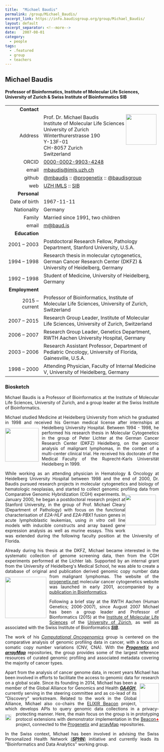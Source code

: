 ```yaml
---
title:  "Michael Baudis"
permalink: /group/Michael_Baudis/
excerpt_link: https://info.baudisgroup.org/group/Michael_Baudis/
layout: default
excerpt_separator: <!--more-->
date:   2007-08-01
category:
  - people
tags:
  - .featured
  - group
  - teachers
---
```


## Michael Baudis
#### Professor of Bioinformatics, Institute of Molecular Life Sciences, University of Zurich & Swiss Institute of Bioinformatics **SIB**

<!--more-->

|      |     |
| ---: | --- |
| __Contact__ |     |
| Address| <img style="float: right; width: 100px;" src="/assets/img/mbaudis.png" />Prof. Dr. Michael Baudis<br/>Institute of Molecular Life Sciences<br/>University of Zurich<br/>Winterthurerstrasse 190<br/>Y-13F-01<br/>CH-8057 Zurich<br/>Switzerland |
| ORCID | [0000-0002-9903-4248](https://orcid.org/0000-0002-9903-4248) |
| email | [mbaudis@imls.uzh.ch](mailto:mbaudis@imls.uzh.ch) |
| github | [@mbaudis](http://github.com/mbaudis/) :: [@progenetix](http://github.com/progenetix/) :: [@baudisgroup](http://github.com/baudisgroup/) |
| web | [UZH IMLS](http://www.imls.uzh.ch/en/research/baudis/) :: [SIB](http://sib.swiss/baudis-michael/) |
| __Personal__ |     |
| Date of birth | 1967-11-11 |
| Nationality | Germany |
| Family | Married since 1991, two children |
| email | [m@baud.is](mailto:m@baud.is) |
| __Education__ |     |
| 2001 – 2003 | Postdoctoral Research Fellow, Pathology Department, Stanford University, U.S.A. |
| 1994 – 1998 | Research thesis in molecular cytogenetics, German Cancer Research Center (DKFZ) & University of Heidelberg, Germany |
| 1992 – 1998 | Student of Medicine, University of Heidelberg, Germany |
| __Employment__ |     |
| 2015 – current | Professor of Bioinformatics, Institute of Molecular Life Sciences, University of Zurich, Switzerland |
| 2007 – 2015 | Research Group Leader, Institute of Molecular Life Sciences, University of Zurich, Switzerland |
| 2006 – 2007 | Research Group Leader, Genetics Department, RWTH Aachen University Hospital, Germany |
| 2003 – 2006 | Research Assistant Professor, Department of Pediatric Oncology, University of Florida, Gainesville, U.S.A. |
| 1998 – 2000 | Attending Physician, Faculty of Internal Medicine V, University of Heidelberg, Germany |


### Biosketch

<div id="biosketch-michael-baudis" style="text-align: justify;">
<p>
Michael Baudis is a Professor of Bioinformatics at the Institute of Molecular Life Sciences, University of Zurich, and a group leader at the Swiss Institute of Bioinformatics.
</p>
<p>
Michael studied Medicine at Heidelberg University from which he graduated in 1998 and received his German medical license after internships at Heidelberg University Hospital. <img style="float: left; width: 110px; margin: 10px 10px 10px 0px" src="http://info.baudisgroup.org{{ 'assets/img' | relative_url }}/logo_uni-heidelberg_220x120.jpg" />Between 1994 - 1998, he performed his research thesis in Molecular Cytogenetics in the group of Peter Lichter at the German Cancer Research Center (DKFZ) Heidelberg, on the genomic analysis of malignant lymphomas, in the context of a multi-center clinical trial. He received his doctorate of the Medical Faculty of the Ruprecht-Karls Universität Heidelberg in 1999.
</p>
<p>
While working as an attending physician in Hematology & Oncology at Heidelberg University Hospital between 1998 and the end of 2000, Dr. Baudis pursued research projects in molecular cytogenetics and biology of hematologic neoplasias, and started to collect genomic profiling data from Comparative Genomic Hybridization (CGH) experiments. <img style="float: right; width: 100px; margin: 10px 10px 10px 0px;" src="http://info.baudisgroup.org{{ 'assets/img' | relative_url }}/stanford-university-text-600x300.png" />In January 2000, he began a postdoctoral research project at Stanford University, in the group of Prof. Michael Cleary (Department of Pathology) with focus on the functional characterisation of <i>E2A-HLF</i> and <i>E2A-PBX1</i> fusion genes in acute lymphoblastic leukemias, using <i>in vitro</i> cell line models with inducible constructs and array based gene expression analysis as well as murine essays. This work was extended during the following faculty position at the University of Florida.
</p>
<p>
Already during his thesis at the DKFZ, Michael became interested in the systematic collection of genome screening data, then from the CGH experiments performed at the Lichter lab. Supported by an internal grant from the University of Heidelberg's Medical School, he was able to create a database of original and publication derived genomic copy number data from malignant lymphomas. <img style="float: left; width: 135px; margin: 10px 10px 10px 0px" src="http://info.baudisgroup.org{{ 'assets/img' | relative_url }}/logo_info.progenetix.org.png" />The website of the <a href="http://progenetix.org" target="_BLANK">progenetix.net</a> molecular cancer cytogenetics website was launched in early 2001, accompanied by a <a href="https://academic.oup.com/bioinformatics/article/17/12/1228/225653" target="_BLANK">publication in Bioinformatics</a>.
</p>
<p>
Following a brief stay at the RWTH Aachen (Human Genetics; 2006-2007), since August 2007 Michael has been a group leader and Professor of Bionformatics (2015) at the <a href="https://www.imls.uzh.ch/en/research/baudis/" target="_BLANK">Institute of Molecular Life Sciences</a> of the <a href="https://www.uzh.ch/en.html" target="_BLANK">University of Zürich</a>, as well as associated with the Swiss Institute of Bioinformatics <a href="http://sib.swiss/baudis-michael/" target="_BLANK"><b><i>SIB</i></b></a>.
</p>
<p>
The work of his <a href="http://info.baudisgroup.org" target="_BLANK"><i>Computational Oncogenomics</i></a> group is centered on the comparative analysis of genomic profiling data in cancer, with a focus on somatic copy number variations (CNV, CNA). With the <a href="http://progenetix.org" target="_BLANK"><b><i>Progenetix</i></b></a> and <a href="http://arraymap.org" target="_BLANK"><b><i>arrayMap</i></b></a> repositories, the group provides some of the largest reference resources of curated genomic profiling and associated metadata covering the majority of cancer types.
</p>
<p>
Apart from the analysis of cancer genome data, in recent years Michael has been involved in efforts to facilitate the access to genomic data for research on a global scale. <img style="float: right; width: 63px; margin: 10px 0px 10px 10px;" src="http://info.baudisgroup.org{{ 'assets/img' | relative_url }}/ga4gh_circle_420x420.png" />Since its founding in 2014, Michael has been a member of the Global Alliance for Genomics and Health <a href="http://ga4gh.org" target="_BLANK"><b><i>GA4GH</i></b></a>, currently serving in the steering committee and as co-lead of its "Discovery" workstream. Related to the work in the Global Alliance, Michael also co-chairs the <a href="http://beacon-project.io" target="_BLANK">ELIXIR Beacon</a> project, which develops APIs to query genomic data collections in a privacy-protecting manner. <img style="float: left; width: 20px; margin: 10px 15px 10px 0px;" src="http://info.baudisgroup.org{{ 'assets/img' | relative_url }}/logo_beacon.png" />Here, the main focus on the group is in prototyping protocol extensions with demonstrator implementation in the <a href="http://beacon.progenetix.org" target="_BLANK">Beacon<span style="color: red; font-weight: 800;">+</span></a> project, connected to the <a href="http://progenetix.org" target="_BLANK">Progenetix</a> and <a href="http://arraymap.org" target="_BLANK">arrayMap</a> repositories.
</p>
<p>
In the Swiss context, Michael has been involved in advising the Swiss Personalized Health Network <a href="http://www.sphn.ch" target="_BLANK">(<b><i>SPHN</i></b>)</a> initiative and currently leads its "Bioinformatics and Data Analytics" working group.
</p>
</div>

